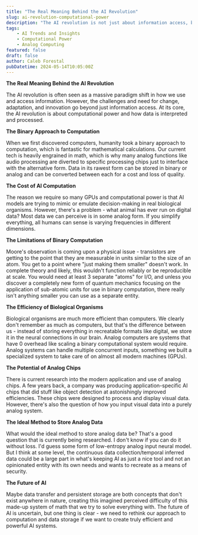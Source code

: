 ```yaml
---
title: "The Real Meaning Behind the AI Revolution"
slug: ai-revolution-computational-power
description: "The AI revolution is not just about information access, but about computational power and how data is interpreted and processed. We need to rethink our approach to computation and data storage to create truly efficient and powerful AI systems."
tags: 
    - AI Trends and Insights 
    - Computational Power 
    - Analog Computing
featured: false
draft: false
author: Caleb Forestal
pubDatetime: 2024-05-14T10:05:00Z
---
```


**The Real Meaning Behind the AI Revolution**

The AI revolution is often seen as a massive paradigm shift in how we use and access information. However, the challenges and need for change, adaptation, and innovation go beyond just information access. At its core, the AI revolution is about computational power and how data is interpreted and processed.

**The Binary Approach to Computation**

When we first discovered computers, humanity took a binary approach to computation, which is fantastic for mathematical calculations. Our current tech is heavily engrained in math, which is why many analog functions like audio processing are diverted to specific processing chips just to interface with the alternative form. Data in its rawest form can be stored in binary or analog and can be converted between each for a cost and loss of quality.

**The Cost of AI Computation**

The reason we require so many GPUs and computational power is that AI models are trying to mimic or emulate decision-making in real biological organisms. However, there's a problem - what animal has ever run on digital data? Most data we can perceive is in some analog form. If you simplify everything, all humans can sense is varying frequencies in different dimensions.

**The Limitations of Binary Computation**

Moore's observation is coming upon a physical issue - transistors are getting to the point that they are measurable in units similar to the size of an atom. You get to a point where "just making them smaller" doesn't work. In complete theory and likely, this wouldn't function reliably or be reproducible at scale. You would need at least 3 separate "atoms" for I/O, and unless you discover a completely new form of quantum mechanics focusing on the application of sub-atomic units for use in binary computation, there really isn't anything smaller you can use as a separate entity.

**The Efficiency of Biological Organisms**

Biological organisms are much more efficient than computers. We clearly don't remember as much as computers, but that's the difference between us - instead of storing everything in recreatable formats like digital, we store it in the neural connections in our brain. Analog computers are systems that have 0 overhead like scaling a binary computational system would require. Analog systems can handle multiple concurrent inputs, something we built a specialized system to take care of on almost all modern machines (GPUs).

**The Potential of Analog Chips**

There is current research into the modern application and use of analog chips. A few years back, a company was producing application-specific AI chips that did stuff like object detection at astonishingly improved efficiencies. These chips were designed to process and display visual data. However, there's also the question of how you input visual data into a purely analog system.

**The Ideal Method to Store Analog Data**

What would the ideal method to store analog data be? That's a good question that is currently being researched. I don't know if you can do it without loss. I'd guess some form of low-entropy analog input neural model. But I think at some level, the continuous data collection/temporal inferred data could be a large part in what's keeping AI as just a nice tool and not an opinionated entity with its own needs and wants to recreate as a means of security.

**The Future of AI**

Maybe data transfer and persistent storage are both concepts that don't exist anywhere in nature, creating this imagined perceived difficulty of this made-up system of math that we try to solve everything with. The future of AI is uncertain, but one thing is clear - we need to rethink our approach to computation and data storage if we want to create truly efficient and powerful AI systems.


<!-- 
**The Real Meaning Behind the AI Revolution**

The AI revolution is often seen as a massive paradigm shift in how we use and access information. However, the challenges and need for change, adaptation, and innovation go beyond just information access. At its core, the AI revolution is about computational power and how data is interpreted and processed.

**The Binary Approach to Computation**

When we first discovered computers, humanity took a binary approach to computation, which is fantastic for mathematical calculations. Our current tech is heavily engrained in math, which is why many analog functions like audio processing are diverted to specific processing chips just to interface with the alternative form. Data in its rawest form can be stored in binary or analog and can be converted between each for a cost and loss of quality.

**The Cost of AI Computation**

The reason we require so many GPUs and computational power is that AI models are trying to mimic or emulate decision-making in real biological organisms. However, there's a problem - what animal has ever run on digital data? Most data we can perceive is in some analog form. If you simplify everything, all humans can sense is varying frequencies in different dimensions.

**The Limitations of Binary Computation**

Moore's observation is coming upon a physical issue - transistors are getting to the point that they are measurable in units similar to the size of an atom. You get to a point where "just making them smaller" doesn't work. In complete theory and likely, this wouldn't function reliably or be reproducible at scale. You would need at least 3 separate "atoms" for I/O, and unless you discover a completely new form of quantum mechanics focusing on the application of sub-atomic units for use in binary computation, there really isn't anything smaller you can use as a separate entity.

**The Efficiency of Biological Organisms**

Biological organisms are much more efficient than computers. We clearly don't remember as much as computers, but that's the difference between us - instead of storing everything in recreatable formats like digital, we store it in the neural connections in our brain. Analog computers are systems that have 0 overhead like scaling a binary computational system would require. Analog systems can handle multiple concurrent inputs, something we built a specialized system to take care of on almost all modern machines (GPUs).

**The Potential of Analog Chips**

There is current research into the modern application and use of analog chips. A few years back, a company was producing application-specific AI chips that did stuff like object detection at astonishingly improved efficiencies. These chips were designed to process and display visual data. However, there's also the question of how you input visual data into a purely analog system.

**The Ideal Method to Store Analog Data**

What would the ideal method to store analog data be? That's a good question that is currently being researched. I don't know if you can do it without loss. I'd guess some form of low-entropy analog input neural model. But I think at some level, the continuous data collection/temporal inferred data could be a large part in what's keeping AI as just a nice tool and not an opinionated entity with its own needs and wants to recreate as a means of security.

**The Future of AI**

Maybe data transfer and persistent storage are both concepts that don't exist anywhere in nature, creating this imagined perceived difficulty of this made-up system of math that we try to solve everything with. The future of AI is uncertain, but one thing is clear - we need to rethink our approach to computation and data storage if we want to create truly efficient and powerful AI systems.

**The Role of Human Senses**

If we really simplify everything, all humans can sense is varying frequencies in different dimensions. Hearing is in the range of ~5 Hz to ~20 kHz, with low energy. Touch is in the range of 1-5 Hz, with a high focus on higher energy disturbances. Sight is in the super high nm range, with a focus on a very specific and small range, and a 2D array of sensing organs which combined with a separate view angle somehow give us depth perception. Taste is really just a combo of touch and smell. And in my opinion, the sense of smell is just an evolutionarily advantageous chemical sensor/detector.

**The Limitations of Digital Data**

But nowhere in the input of your senses do you ever convert the fundamental form of the data and process it with a fundamentally different technique that would be better for math. We clearly don't remember as much as computers, but that's the difference between us - instead of storing everything in recreatable formats like digital, we store it in the neural connections in our brain.

**The Potential of Analog Systems**

Analog systems can handle multiple concurrent inputs, something we built a specialized system to take care of on almost all modern machines (GPUs). There's current research into the modern application and use of analog chips, but there was a company that unfortunately went under a few years back that was producing application-specific AI chips that did stuff like object detection at astonishingly improved efficiencies.

**The Future of Computation**

So, do chips just keep getting cheaper to produce, and the cost of computation falls until it approaches the cost of raw materials, the electricity to power the robot, and the one-time cost of x billions over x billion years (pretty much free once you begin performing computation directly at the source of energy, our sun)? But how are biological organisms so much more efficient than computers? We clearly don't remember as much as computers, but that's the difference between us - instead of storing everything in recreatable formats like digital, we store it in the neural connections in our brain.

**The Ideal AI System**

The ideal AI system would be one that can directly integrate with an audio source and use speech to directly produce an output. If you do a FFT on speech, you begin to see a pattern for each character, and depending on the pitch/tone/frequency, you would get information from the data and you'd be able to ID different letters/words. Of course, I can't directly interact with the data source/processing method, so I'm relying on analog-to-digital methods such as FFT, so there could be much more data actually captured in the full human-sensible waves we call speech/sound.

**The Future of AI Research**

Maybe data transfer and persistent storage are both concepts that don't exist anywhere in nature, creating this imagined perceived difficulty of this made-up system of math that we try to solve everything with. The future of AI research is uncertain, but one thing is clear - we need to rethink our approach to computation and data storage if we want to create truly efficient and powerful AI systems. -->